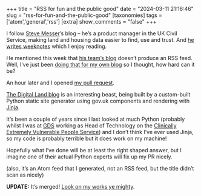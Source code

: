 +++
title = "RSS for fun and the public good"
date = "2024-03-11 21:16:46"
slug = "rss-for-fun-and-the-public-good"
[taxonomies]
tags = ['atom','general','rss']
[extra]
show_comments = "false"
+++

I follow [Steve Messer](https://visitmy.website/)’s blog – he’s a product manager in the UK Civil Service, making land and housing data easier to find, use and trust. And [he writes weeknotes](https://visitmy.website/tag/weeknotes/) which I enjoy reading.

He mentioned this week that [his team’s blog](https://digital-land.github.io/blog-post/) doesn’t produce an RSS feed. Well, I’ve just been [doing that for my own blog](https://github.com/pipwilson/blog/blob/production/templates/atom.xml) so I thought, how hard can it be?

An hour later and I opened [my pull request](https://github.com/digital-land/digital-land.github.io/pull/7).

[The Digital Land blog](https://digital-land.github.io/blog-post/) is an interesting beast, being built by a custom-built Python static site generator using gov.uk components and rendering with [Jinja](https://palletsprojects.com/p/jinja/).

It’s been a couple of years since I last looked at much Python (probably whilst I was at [GDS](https://gds.blog.gov.uk/) working as Head of Technology on the [Clinically Extremely Vulnerable People Service](https://github.com/alphagov/govuk-shielded-vulnerable-people-service)) and I don’t think I’ve ever used Jinja, so my code is probably terrible but it does work on my machine!

Hopefully what I’ve done will be at least the right shaped answer, but I imagine one of their actual Python experts will fix up my PR nicely.

(also, it’s an Atom feed that I generated, not an RSS feed, but the title didn’t scan as nicely)

**UPDATE:** It’s merged! [Look on my works ye mighty](https://digital-land.github.io/blog-post/atom.xml).
